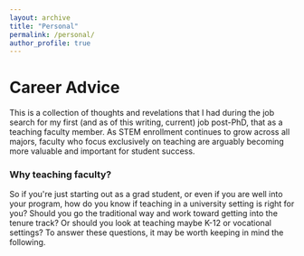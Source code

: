 ```yaml
---
layout: archive
title: "Personal"
permalink: /personal/
author_profile: true
---
```


# Career Advice
This is a collection of thoughts and revelations that I had during the job search for my first (and as of this writing, current) job post-PhD, that as a teaching faculty member. As STEM enrollment continues to grow across all majors, faculty who focus exclusively on teaching are arguably becoming more valuable and important for student success.

### Why teaching faculty?
So if you're just starting out as a grad student, or even if you are well into your program, how do you know if teaching in a university setting is right for you? Should you go the traditional way and work toward getting into the tenure track? Or should you look at teaching maybe K-12 or vocational settings? To answer these questions, it may be worth keeping in mind the following.
